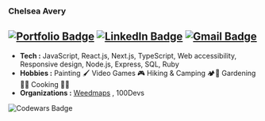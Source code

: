 ### Chelsea Avery
[![Portfolio Badge](https://img.shields.io/badge/website-000000?style=for-the-badge&logo=About.me&logoColor=white)](https://chelsea-avery.com/)
[![LinkedIn Badge](https://img.shields.io/badge/LinkedIn-0077B5?style=for-the-badge&logo=linkedin&logoColor=white)](https://www.linkedin.com/in/chelseaavery/)
[![Gmail Badge](https://img.shields.io/badge/Gmail-D14836?style=for-the-badge&logo=gmail&logoColor=white)](mailto:chelseaavery.js@gmail.com)
---------------------------------------------------------------------------------------------------------------------------------------------------------------------------------

-  **Tech :** JavaScript, React.js, Next.js, TypeScript, Web accessibility, Responsive design, Node.js, Express, SQL, Ruby
-  **Hobbies :** Painting :paintbrush: Video Games :video_game: Hiking & Camping :camping::hiking_boot: Gardening 👩‍🌾 Cooking 👩‍🍳
-  **Organizations :** [Weedmaps](https://weedmaps.com/) , 100Devs 

![Codewars Badge](https://www.codewars.com/users/chelseaerinavery/badges/small)

